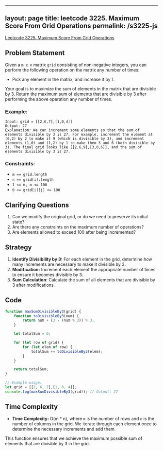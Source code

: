 
---
layout: page
title: leetcode 3225. Maximum Score From Grid Operations
permalink: /s3225-js
---
[Leetcode 3225. Maximum Score From Grid Operations](https://algoadvance.github.io/algoadvance/l3225)
## Problem Statement

Given a `m x n` matrix `grid` consisting of non-negative integers, you can perform the following operation on the matrix any number of times:
- Pick any element in the matrix, and increase it by 1.

Your goal is to maximize the sum of elements in the matrix that are divisible by 3. Return the maximum sum of elements that are divisible by 3 after performing the above operation any number of times.

### Example:
```plaintext
Input: grid = [[2,6,7],[1,0,4]]
Output: 27
Explanation: We can increment some elements so that the sum of elements divisible by 3 is 27. For example, increment the element at (0,2) by 2 to make it 9 (which is divisible by 3), and increment elements (1,0) and (1,2) by 1 to make them 3 and 6 (both divisible by 3). The final grid looks like [[2,6,9],[3,0,6]], and the sum of elements divisible by 3 is 27.
```

### Constraints:
- `m == grid.length`
- `n == grid[i].length`
- `1 <= m, n <= 100`
- `0 <= grid[i][j] <= 100`

## Clarifying Questions
1. Can we modify the original grid, or do we need to preserve its initial state?
2. Are there any constraints on the maximum number of operations?
3. Are elements allowed to exceed 100 after being incremented?

## Strategy
1. **Identify Divisibility by 3:** For each element in the grid, determine how many increments are necessary to make it divisible by 3.
2. **Modification:** Increment each element the appropriate number of times to ensure it becomes divisible by 3.
3. **Sum Calculation:** Calculate the sum of all elements that are divisible by 3 after modifications.

## Code
```javascript
function maxSumDivisibleBy3(grid) {
    function toDivisibleBy3(num) {
        return num + (3 - (num % 3)) % 3;
    }

    let totalSum = 0;

    for (let row of grid) {
        for (let elem of row) {
            totalSum += toDivisibleBy3(elem);
        }
    }

    return totalSum;
}

// Example usage:
let grid = [[2, 6, 7],[1, 0, 4]];
console.log(maxSumDivisibleBy3(grid)); // Output: 27
```

## Time Complexity
- **Time Complexity:** O(m * n), where `m` is the number of rows and `n` is the number of columns in the grid. We iterate through each element once to determine the necessary increments and add them.

This function ensures that we achieve the maximum possible sum of elements that are divisible by 3 in the grid.